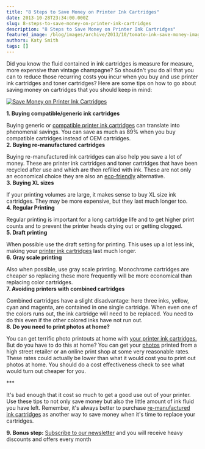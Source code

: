 ```yaml
---
title: "8 Steps to Save Money on Printer Ink Cartridges"
date: 2013-10-28T23:34:00.000Z
slug: 8-steps-to-save-money-on-printer-ink-cartridges
description: "8 Steps to Save Money on Printer Ink Cartridges"
featured_image: /blog/images/archive/2013/10/tomato-ink-save-money-image.jpg
authors: Katy Smith
tags: []
---
```


Did you know the fluid contained in ink cartridges is measure for measure, more expensive than vintage champagne? So shouldn't you do all that you can to reduce those recurring costs you incur when you buy and use printer ink cartridges and toner cartridges? Here are some tips on how to go about saving money on cartridges that you should keep in mind:

[![Save Money on Printer Ink Cartridges](/blog/images/archive/2013/10/tomato-ink-save-money-image-300x215.jpg)](/blog/images/archive/2013/10/tomato-ink-save-money-image.jpg)

**1\. Buying compatible/generic ink cartridges**

Buying generic or [compatible printer ink cartridges](https://www.tomatoink.com/) can translate into phenomenal savings. You can save as much as 89% when you buy compatible cartridges instead of OEM cartridges.  
**2\. Buying re-manufactured cartridges**

Buying re-manufactured ink cartridges can also help you save a lot of money. These are printer ink cartridges and toner cartridges that have been recycled after use and which are then refilled with ink. These are not only an economical choice they are also an [eco-friendly](https://www.tomatoink.com/environmentally-friendly-green-ink-and-toner-cartridges) alternative.  
**3\. Buying XL sizes**

If your printing volumes are large, it makes sense to buy XL size ink cartridges. They may be more expensive, but they last much longer too.  
**4\. Regular Printing**

Regular printing is important for a long cartridge life and to get higher print counts and to prevent the printer heads drying out or getting clogged.  
**5\. Draft printing**

When possible use the draft setting for printing. This uses up a lot less ink, making your [printer ink cartridges](https://www.tomatoink.com/) last much longer.  
**6\. Gray scale printing**

Also when possible, use gray scale printing. Monochrome cartridges are cheaper so replacing these more frequently will be more economical than replacing color cartridges.  
**7\. Avoiding printers with combined cartridges**

Combined cartridges have a slight disadvantage: here three inks, yellow, cyan and magenta, are contained in one single cartridge. When even one of the colors runs out, the ink cartridge will need to be replaced. You need to do this even if the other colored inks have not run out.  
**8\. Do you need to print photos at home?**

You can get terrific photo printouts at home with [your printer ink cartridges.](https://www.tomatoink.com/) But do you have to do this at home? You can get your [photos](https://www.tomatoink.com/paper) printed from a high street retailer or an online print shop at some very reasonable rates. These rates could actually be lower than what it would cost you to print out photos at home. You should do a cost effectiveness check to see what would turn out cheaper for you.

\*\*\*

It's bad enough that it cost so much to get a good use out of your printer. Use these tips to not only save money but also the little amount of ink fluid you have left. Remember, it's always better to purchase [re-manufactured ink cartridges](https://www.tomatoink.com/) as another way to save money when it's time to replace your cartridges.

**9\. Bonus step:** [Subscribe to our newsletter](https://www.tomatoink.com/welcome/subscribe) and you will receive heavy discounts and offers every month